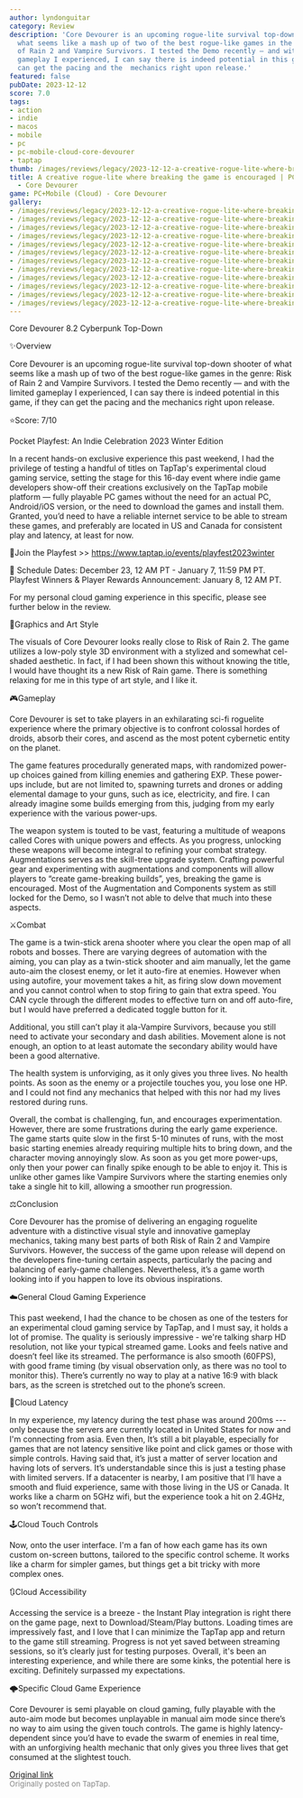 ```yaml
---
author: lyndonguitar
category: Review
description: 'Core Devourer is an upcoming rogue-lite survival top-down shooter of
  what seems like a mash up of two of the best rogue-like games in the genre: Risk
  of Rain 2 and Vampire Survivors. I tested the Demo recently — and with the limited
  gameplay I experienced, I can say there is indeed potential in this game, if they
  can get the pacing and the  mechanics right upon release.'
featured: false
pubDate: 2023-12-12
score: 7.0
tags:
- action
- indie
- macos
- mobile
- pc
- pc-mobile-cloud-core-devourer
- taptap
thumb: /images/reviews/legacy/2023-12-12-a-creative-rogue-lite-where-breaking-the-game-is-encouraged--pcmobile-cloud---core-devour-0.avif
title: A creative rogue-lite where breaking the game is encouraged | PC+Mobile (Cloud)
  - Core Devourer
game: PC+Mobile (Cloud) - Core Devourer
gallery:
- /images/reviews/legacy/2023-12-12-a-creative-rogue-lite-where-breaking-the-game-is-encouraged--pcmobile-cloud---core-devour-0.avif
- /images/reviews/legacy/2023-12-12-a-creative-rogue-lite-where-breaking-the-game-is-encouraged--pcmobile-cloud---core-devour-1.avif
- /images/reviews/legacy/2023-12-12-a-creative-rogue-lite-where-breaking-the-game-is-encouraged--pcmobile-cloud---core-devour-2.avif
- /images/reviews/legacy/2023-12-12-a-creative-rogue-lite-where-breaking-the-game-is-encouraged--pcmobile-cloud---core-devour-3.avif
- /images/reviews/legacy/2023-12-12-a-creative-rogue-lite-where-breaking-the-game-is-encouraged--pcmobile-cloud---core-devour-4.avif
- /images/reviews/legacy/2023-12-12-a-creative-rogue-lite-where-breaking-the-game-is-encouraged--pcmobile-cloud---core-devour-5.avif
- /images/reviews/legacy/2023-12-12-a-creative-rogue-lite-where-breaking-the-game-is-encouraged--pcmobile-cloud---core-devour-6.avif
- /images/reviews/legacy/2023-12-12-a-creative-rogue-lite-where-breaking-the-game-is-encouraged--pcmobile-cloud---core-devour-7.avif
- /images/reviews/legacy/2023-12-12-a-creative-rogue-lite-where-breaking-the-game-is-encouraged--pcmobile-cloud---core-devour-8.avif
- /images/reviews/legacy/2023-12-12-a-creative-rogue-lite-where-breaking-the-game-is-encouraged--pcmobile-cloud---core-devour-9.avif
- /images/reviews/legacy/2023-12-12-a-creative-rogue-lite-where-breaking-the-game-is-encouraged--pcmobile-cloud---core-devour-10.avif
- /images/reviews/legacy/2023-12-12-a-creative-rogue-lite-where-breaking-the-game-is-encouraged--pcmobile-cloud---core-devour-11.avif
---
```

Core Devourer
8.2
Cyberpunk
Top-Down

✨Overview

Core Devourer is an upcoming rogue-lite survival top-down shooter of what seems like a mash up of two of the best rogue-like games in the genre: Risk of Rain 2 and Vampire Survivors. I tested the Demo recently — and with the limited gameplay I experienced, I can say there is indeed potential in this game, if they can get the pacing and the  mechanics right upon release.

⭐️Score: 7/10

Pocket Playfest: An Indie Celebration 2023 Winter Edition

In a recent hands-on exclusive experience this past weekend, I had the privilege of testing a handful of titles on TapTap's experimental cloud gaming service, setting the stage for this 16-day event where indie game developers show-off their creations exclusively on the TapTap mobile platform — fully playable PC games without the need for an actual PC, Android/iOS version, or the need to download the games and install them.  Granted, you’d need to have a reliable internet service to be able to stream these games, and preferably are located in US and Canada for consistent play and latency, at least for now.

🔗Join the Playfest >>
https://www.taptap.io/events/playfest2023winter

📅 Schedule
Dates: December 23, 12 AM PT - January 7, 11:59 PM PT.
Playfest Winners & Player Rewards Announcement: January 8, 12 AM PT.

For my personal cloud gaming experience in this specific, please see further below in the review.

🎨Graphics and Art Style

The visuals of Core Devourer looks really close to Risk of Rain 2. The game utilizes a low-poly style 3D environment with a stylized and somewhat cel-shaded aesthetic. In fact, if I had been shown this without knowing the title, I would have thought its a new Risk of Rain game. There is something relaxing for me in this type of art style, and I like it.

🎮Gameplay

Core Devourer is set to take players in an exhilarating sci-fi roguelite experience where the primary objective is to confront colossal hordes of droids, absorb their cores, and ascend as the most potent cybernetic entity on the planet.

The game features procedurally generated maps, with randomized power-up choices gained from killing enemies and gathering EXP. These power-ups include, but are not limited to, spawning turrets and drones or adding elemental damage to your guns, such as ice, electricity, and fire. I can already imagine some builds emerging from this, judging from my early experience with the various power-ups.

The weapon system is touted to be vast, featuring a multitude of weapons called Cores with unique powers and effects. As you progress, unlocking these weapons will become integral to refining your combat strategy. Augmentations serves as the skill-tree upgrade system. Crafting powerful gear and experimenting with augmentations and components will allow players to “create game-breaking builds”, yes, breaking the game is encouraged. Most of the Augmentation and Components system as still locked for the Demo, so I wasn’t not able to delve that much into these aspects.

⚔️Combat

The game is a twin-stick arena shooter where you clear the open map of all robots and bosses. There are varying degrees of automation with the aiming, you can play as a twin-stick shooter and aim manually, let the game auto-aim the closest enemy, or let it auto-fire at enemies. However when using autofire, your movement takes a hit, as firing slow down movement and you cannot control when to stop firing to gain that extra speed. You CAN cycle through the different modes to effective turn on and off auto-fire, but I would have preferred a dedicated toggle button for it.

Additional, you still can’t play it ala-Vampire Survivors, because you still need to activate your secondary and dash abilities. Movement alone is not enough, an option to at least automate the secondary ability would have been a good alternative.

The health system is unforviging, as it only gives you three lives. No health points. As soon as the enemy or a projectile touches you, you lose one HP. and I could not find any mechanics that helped with this nor had my lives restored during runs.

Overall, the combat is challenging, fun, and encourages experimentation. However, there are some frustrations during the early game experience. The game starts quite slow in the first 5-10 minutes of runs, with the most basic starting enemies already requiring multiple hits to bring down, and the character moving annoyingly slow. As soon as you get more power-ups, only then your power can finally spike enough to be able to enjoy it. This is unlike other games like Vampire Survivors where the starting enemies only take a single hit to kill, allowing a smoother run progression.

⚖️Conclusion

Core Devourer has the promise of delivering an engaging roguelite adventure with a distinctive visual style and innovative gameplay mechanics, taking many best parts of both Risk of Rain 2 and Vampire Survivors. However, the success of the game upon release will depend on the developers fine-tuning certain aspects, particularly the pacing and balancing of early-game challenges. Nevertheless, it’s a game worth looking into if you happen to love its obvious inspirations.

☁️General Cloud Gaming Experience

This past weekend, I had the chance to be chosen as one of the testers for an experimental cloud gaming service by TapTap, and I must say, it holds a lot of promise. The quality is seriously impressive - we're talking sharp HD resolution, not like your typical streamed game. Looks and feels native and doesn’t feel like its streamed. The performance is also smooth (60FPS), with good frame timing (by visual observation only, as there was no tool to monitor this). There’s currently no way to play at a native 16:9 with black bars, as the screen is stretched out to the phone’s screen.

📶Cloud Latency

In my experience, my latency during the test phase was around 200ms --- only because the servers are currently located in United States for now and I'm connecting from asia. Even then, It’s still a bit playable, especially for games that are not latency sensitive like point and click games or those with simple controls. Having said that, it’s just a matter of server location and having lots of servers. It’s understandable since this is just a testing phase with limited servers. If a datacenter is nearby, I am positive that I’ll have a smooth and fluid experience, same with those living in the US or Canada. It works like a charm on 5GHz wifi, but the experience took a hit on 2.4GHz, so won’t recommend that.

🕹Cloud Touch Controls

Now, onto the user interface. I'm a fan of how each game has its own custom on-screen buttons, tailored to the specific control scheme. It works like a charm for simpler games, but things get a bit tricky with more complex ones.

🔃Cloud Accessibility

Accessing the service is a breeze - the Instant Play integration is right there on the game page, next to Download/Steam/Play buttons.  Loading times are impressively fast, and I love that I can minimize the TapTap app and return to the game still streaming. Progress is not yet saved between streaming sessions, so it’s clearly just for testing purposes. Overall, it's been an interesting experience, and while there are some kinks, the potential here is exciting. Definitely surpassed my expectations.

🌩Specific Cloud Game Experience

Core Devourer is semi playable on cloud gaming, fully playable with the auto-aim mode but becomes unplayable in manual aim mode since there’s no way to aim using the given touch controls. The game is highly latency-dependent since you’d have to evade the swarm of enemies in real time, with an unforgiving health mechanic that only gives you three lives that get consumed at the slightest touch.

[Original link](https://www.taptap.io/post/6654237)<br><span style="font-size: 0.95em; color: #888;">Originally posted on TapTap.</span>